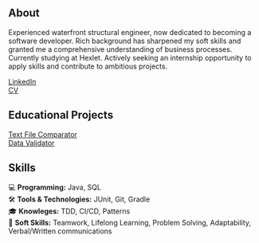 ## About
Experienced waterfront structural engineer, now dedicated to becoming a software developer. Rich background has sharpened my soft skills and granted me a comprehensive understanding of business processes. Currently studying at Hexlet. Actively seeking an internship opportunity to apply skills and contribute to ambitious projects.
 
[LinkedIn](https://www.linkedin.com/in/konstantin-serebrianskii/)  
[CV](https://www.canva.com/design/DAFy0TEi9B8/OOTMQN4Z4Z7cfgraJnD66w/view?utm_content=DAFy0TEi9B8&utm_campaign=designshare&utm_medium=link&utm_source=editor)  

## Educational Projects
[Text File Comparator](https://github.com/SerKonstantin/java-project-71)  
[Data Validator](https://github.com/SerKonstantin/java-project-78)  

## Skills 
💻 **Programming:** Java, SQL  
🛠️ **Tools & Technologies:** JUnit, Git, Gradle  
🎓 **Knowleges:** TDD, CI/CD, Patterns  
🤝 **Soft Skills:** Teamwork, Lifelong Learning, Problem Solving, Adaptability, Verbal/Written communications  
